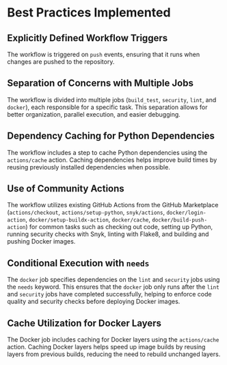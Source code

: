 # Best Practices Implemented

## Explicitly Defined Workflow Triggers
The workflow is triggered on `push` events, ensuring that it runs when changes are pushed to the repository.

## Separation of Concerns with Multiple Jobs
The workflow is divided into multiple jobs (`build_test`, `security`, `lint`, and `docker`), each responsible for a specific task. This separation allows for better organization, parallel execution, and easier debugging.

## Dependency Caching for Python Dependencies
The workflow includes a step to cache Python dependencies using the `actions/cache` action. Caching dependencies helps improve build times by reusing previously installed dependencies when possible.

## Use of Community Actions
The workflow utilizes existing GitHub Actions from the GitHub Marketplace (`actions/checkout`, `actions/setup-python`, `snyk/actions`, `docker/login-action`, `docker/setup-buildx-action`, `docker/cache`, `docker/build-push-action`) for common tasks such as checking out code, setting up Python, running security checks with Snyk, linting with Flake8, and building and pushing Docker images.

## Conditional Execution with `needs`
The `docker` job specifies dependencies on the `lint` and `security` jobs using the `needs` keyword. This ensures that the `docker` job only runs after the `lint` and `security` jobs have completed successfully, helping to enforce code quality and security checks before deploying Docker images.

## Cache Utilization for Docker Layers
The Docker job includes caching for Docker layers using the `actions/cache` action. Caching Docker layers helps speed up image builds by reusing layers from previous builds, reducing the need to rebuild unchanged layers.
